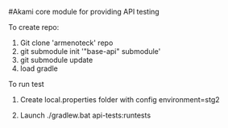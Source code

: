 #Akami core module for providing API testing

To create repo:
1. Git clone 'armenoteck' repo
2. git submodule init '"base-api" submodule'
3. git submodule update
4. load gradle

To run test
1. Create local.properties folder with config
        environment=stg2

2. Launch ./gradlew.bat api-tests:runtests
